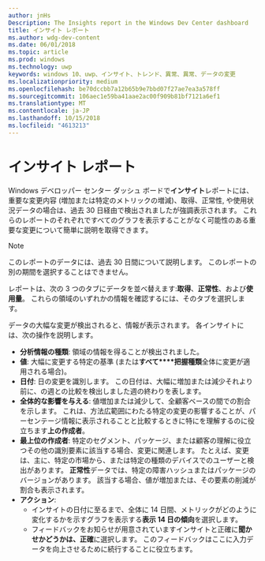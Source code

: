 ```yaml
---
author: jnHs
Description: The Insights report in the Windows Dev Center dashboard
title: インサイト レポート
ms.author: wdg-dev-content
ms.date: 06/01/2018
ms.topic: article
ms.prod: windows
ms.technology: uwp
keywords: windows 10、uwp、インサイト、トレンド、異常、異常、データの変更
ms.localizationpriority: medium
ms.openlocfilehash: be70dccbb7a12b65b9e7bbd07f27ae7ea3a578ff
ms.sourcegitcommit: 106aec1e59ba41aae2ac00f909b81bf7121a6ef1
ms.translationtype: MT
ms.contentlocale: ja-JP
ms.lasthandoff: 10/15/2018
ms.locfileid: "4613213"
---
```

# <a name="insights-report"></a>インサイト レポート


Windows デベロッパー センター ダッシュ ボードで**インサイト**レポートには、重要な変更内容 (増加または特定のメトリックの増減)、取得、正常性, や使用状況データの場合は、過去 30 日経由で検出されましたが強調表示されます。 これらのレポートのそれぞれですべてのグラフを表示することがなく可能性のある重要な変更について簡単に説明を取得できます。

> [!NOTE]
> このレポートのデータには、過去 30 日間について説明します。 このレポートの別の期間を選択することはできません。

レポートは、次の 3 つのタブにデータを並べ替えます:**取得**、**正常性**、および**使用量**。 これらの領域のいずれかの情報を確認するには、そのタブを選択します。

データの大幅な変更が検出されると、情報が表示されます。 各インサイトには、次の操作を説明します。
- **分析情報の種類**: 領域の情報を得ることが検出されました。
- **値**: 大幅に変更する特定の基準 (または**すべて****把握種類**全体に変更が適用される場合)。
- **日付**: 日の変更を識別します。 この日付は、大幅に増加または減少それより前に、の週との比較を検出しました週の終わりを表します。
- **全体的な影響を与える**: 値増加または減少して、全顧客ベースの間での割合を示します。 これは、方法広範囲にわたる特定の変更の影響することが、パーセンテージ情報に表示されることと比較するときに特にを理解するのに役立ちます**上の作成者**。
- **最上位の作成者**: 特定のセグメント、パッケージ、または顧客の理解に役立つその他の識別要素に該当する場合、変更に関連します。 たとえば、変更は、主に、特定の市場から、または特定の種類のデバイスでのユーザーと検出があります。 **正常性**データでは、特定の障害ハッシュまたはパッケージのバージョンがあります。 該当する場合、値が増加または、その要素の削減が割合も表示されます。
- **アクション**:
   - インサイトの日付に至るまで、全体に 14 日間、メトリックがどのように変化するかを示すグラフを表示する**表示 14 日の傾向**を選択します。
   - フィードバックをお知らせが用意されていますインサイトと正確に**聞かせかどうかは、正確**に選択します。 このフィードバックはここに入力データを向上させるために続行することに役立ちます。 

